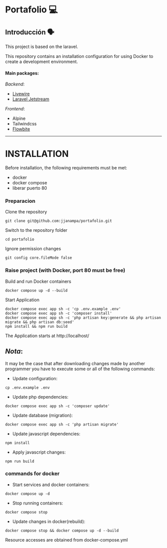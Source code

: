 # Portafolio 💻

## Introducción 🗣️

This project is based on the laravel.

This repository contains an installation configuration for using Docker to create a development environment.

#### Main packages:

_Backend_:

- [Livewire](https://github.com/livewire/livewire)
- [Laravel Jetstream](https://jetstream.laravel.com/introduction.html)

_Frontend_:

-   Alpine
-   Tailwindcss
-   [Flowbite](https://flowbite.com/)

---

# INSTALLATION

Before installation, the following requirements must be met:

-   docker
-   docker compose
-   liberar puerto 80

### Preparacion

Clone the repository

    git clone git@github.com:jjanampa/portafolio.git

Switch to the repository folder

    cd portafolio

Ignore permission changes

```
git config core.fileMode false
```

### Raise project (with Docker, port 80 must be free)

Build and run Docker containers

    docker compose up -d --build

Start Application

```shell
docker compose exec app sh -c 'cp .env.example .env'
docker compose exec app sh -c 'composer install'
docker compose exec app sh -c 'php artisan key:generate && php artisan migrate && php artisan db:seed'
npm install && npm run build
```


The Application starts at http://localhost/

## _Nota_:

It may be the case that after downloading changes made by another programmer you have to execute some or all of the following commands:

-   Update configuration:

```shell
cp .env.example .env
```

-   Update php dependencies:

```shell
docker compose exec app sh -c 'composer update'
```

-   Update database (migration):

```shell
docker compose exec app sh -c 'php artisan migrate'
```

-   Update javascript dependencies:

```shell
npm install
```

-   Apply javascript changes:

```shell
npm run build
```

### commands for docker

-   Start services and docker containers:

```shell
docker compose up -d
```

-   Stop running containers:

```shell
docker compose stop
```

-   Update changes in docker(rebuild):

```shell
docker compose stop && docker compose up -d --build
```

Resource accesses are obtained from docker-compose.yml
